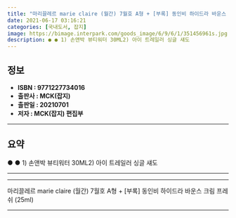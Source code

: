 ```yaml
---
title: "마리끌레르 marie claire (월간) 7월호 A형 + [부록] 동인비 하이드라 바운스 크림 프레쉬 (25ml)"
date: 2021-06-17 03:16:21
categories: [국내도서, 잡지]
image: https://bimage.interpark.com/goods_image/6/9/6/1/351456961s.jpg
description: ● ● 1) 손앤박 뷰티워터 30ML2) 아이 트레일러 싱글 섀도
---
```


## **정보**

- **ISBN : 9771227734016**
- **출판사 : MCK(잡지)**
- **출판일 : 20210701**
- **저자 : MCK(잡지) 편집부**

------



## **요약**

●  ●  1) 손앤박 뷰티워터 30ML2) 아이 트레일러 싱글 섀도

------



------


마리끌레르 marie claire (월간) 7월호 A형 + [부록] 동인비 하이드라 바운스 크림 프레쉬 (25ml) 

------


